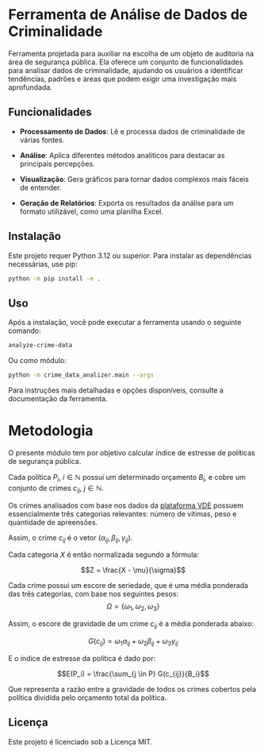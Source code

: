 # Ferramenta de Análise de Dados de Criminalidade

Ferramenta projetada para auxiliar na escolha de um objeto de auditoria na área de segurança pública. Ela oferece um conjunto de funcionalidades para analisar dados de criminalidade, ajudando os usuários a identificar tendências, padrões e áreas que podem exigir uma investigação mais aprofundada.

## Funcionalidades

-   **Processamento de Dados**: Lê e processa dados de criminalidade de várias fontes.

-   **Análise**: Aplica diferentes métodos analíticos para destacar as principais percepções.

-   **Visualização**: Gera gráficos para tornar dados complexos mais fáceis de entender.

-   **Geração de Relatórios**: Exporta os resultados da análise para um formato utilizável, como uma planilha Excel.

## Instalação

Este projeto requer Python 3.12 ou superior. Para instalar as dependências necessárias, use pip:

```bash
python -m pip install -e .
```

## Uso

Após a instalação, você pode executar a ferramenta usando o seguinte comando:

```bash
analyze-crime-data
```

Ou como módulo:
```bash
python -m crime_data_analizer.main --args
```

Para instruções mais detalhadas e opções disponíveis, consulte a documentação da ferramenta.

# Metodologia
O presente módulo tem por objetivo calcular índice de estresse de políticas de segurança pública.

Cada política $P_i$, $i \in \mathbb{N}$ possui um determinado orçamento $B_i$, e cobre um conjunto de crimes $c_{ij}$, $j \in \mathbb{N}$.

Os crimes analisados com base nos dados da [plataforma VDE](https://www.gov.br/mj/pt-br/assuntos/sua-seguranca/seguranca-publica/estatistica/dados-nacionais-1/base-de-dados-e-notas-metodologicas-dos-gestores-estaduais-sinesp-vde-2022-e-2023) possuem essencialmente três categorias relevantes: número de vítimas, peso e quantidade de apreensões.

Assim, o crime $c_{ij}$ é o vetor $(\alpha_{ij}, \beta_{ij}, \gamma_{ij})$.

Cada categoria $X$ é então normalizada segundo a fórmula:

$$Z = \frac{X - \mu}{\sigma}$$

Cada crime possui um escore de seriedade, que é uma média ponderada das três categorias, com base nos seguintes pesos:
$$\Omega = \{\omega_1, \omega_2, \omega_3\}$$

Assim, o escore de gravidade de um crime $c_{ij}$ é a média ponderada abaixo:

$$G(c_{ij}) = \omega_1 \alpha_{ij} + \omega_2 \beta_{ij} + \omega_3 \gamma_{ij}$$

E o índice de estresse da política é dado por:

$$E(P_i) = \frac{\sum_{j \in P} G(c_{ij}}{B_i}$$


Que representa a razão entre a gravidade de todos os crimes cobertos pela política dividida pelo orçamento total da política.

## Licença

Este projeto é licenciado sob a Licença MIT.
